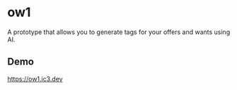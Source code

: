 # ow1

A prototype that allows you to generate tags for your offers and wants using AI.

## Demo

<https://ow1.ic3.dev>
